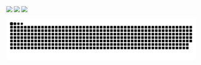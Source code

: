 <div>
  <img src="https://myreadme.vercel.app/api/embed/plzDontT0uchMe?panels=userstatistics" />
  <img src="https://myreadme.vercel.app/api/embed/plzDontT0uchMe?panels=userstatistics" />
  <img src="https://myreadme.vercel.app/api/embed/plzDontT0uchMe?panels=userstatistics" />
</div>

![Image alt](https://raw.githubusercontent.com/plzDontT0uchMe/plzDontT0uchMe/output/github-contribution-grid-snake.svg)
